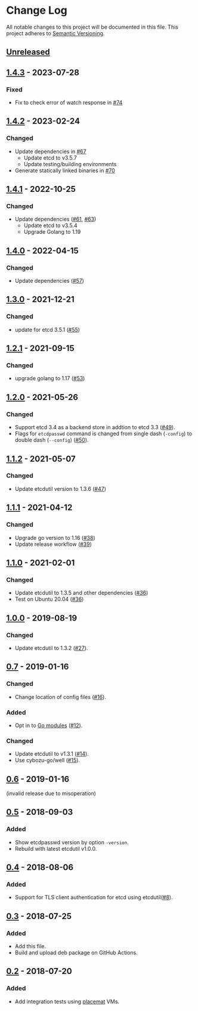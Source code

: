 # Change Log

All notable changes to this project will be documented in this file.
This project adheres to [Semantic Versioning](http://semver.org/).

## [Unreleased]

## [1.4.3] - 2023-07-28

### Fixed

- Fix to check error of watch response in [#74](https://github.com/cybozu-go/etcdpasswd/pull/74)

## [1.4.2] - 2023-02-24

### Changed
- Update dependencies in [#67](https://github.com/cybozu-go/etcdpasswd/pull/67)
    - Update etcd to v3.5.7
    - Update testing/building environments
- Generate statically linked binaries in [#70](https://github.com/cybozu-go/etcdpasswd/pull/70)

## [1.4.1] - 2022-10-25

### Changed
- Update dependencies ([#61](https://github.com/cybozu-go/etcdpasswd/pull/61), [#63](https://github.com/cybozu-go/etcdpasswd/pull/63))
    - Update etcd to v3.5.4
    - Upgrade Golang to 1.19

## [1.4.0] - 2022-04-15

### Changed
- Update dependencies ([#57](https://github.com/cybozu-go/etcdpasswd/pull/57))

## [1.3.0] - 2021-12-21

### Changed
- update for etcd 3.5.1 ([#55](https://github.com/cybozu-go/etcdpasswd/pull/55))

## [1.2.1] - 2021-09-15

### Changed
- upgrade golang to 1.17 ([#53](https://github.com/cybozu-go/etcdpasswd/pull/53))

## [1.2.0] - 2021-05-26

### Changed
- Support etcd 3.4 as a backend store in addtion to etcd 3.3 ([#49](https://github.com/cybozu-go/etcdpasswd/pull/49)).
- Flags for `etcdpasswd` command is changed from single dash (`-config`) to double dash (`--config`) ([#50](https://github.com/cybozu-go/etcdpasswd/pull/50)).

## [1.1.2] - 2021-05-07

### Changed
- Update etcdutil version to 1.3.6 ([#47](https://github.com/cybozu-go/etcdpasswd/pull/47))

## [1.1.1] - 2021-04-12

### Changed
- Upgrade go version to 1.16 ([#38](https://github.com/cybozu-go/etcdpasswd/pull/38))
- Update release workflow ([#39](https://github.com/cybozu-go/etcdpasswd/pull/39))

## [1.1.0] - 2021-02-01

### Changed
- Update etcdutil to 1.3.5 and other dependencies ([#36](https://github.com/cybozu-go/etcdpasswd/pull/36))
- Test on Ubuntu 20.04 ([#36](https://github.com/cybozu-go/etcdpasswd/pull/36))

## [1.0.0] - 2019-08-19

### Changed
- Update etcdutil to 1.3.2 ([#27](https://github.com/cybozu-go/etcdpasswd/pull/27)).

## [0.7] - 2019-01-16

### Changed
- Change location of config files ([#16](https://github.com/cybozu-go/etcdpasswd/pull/16)).

### Added
- Opt in to [Go modules](https://github.com/golang/go/wiki/Modules) ([#12](https://github.com/cybozu-go/etcdpasswd/pull/12)).

### Changed
- Update etcdutil to v1.3.1 ([#14](https://github.com/cybozu-go/etcdpasswd/pull/14)).
- Use cybozu-go/well ([#15](https://github.com/cybozu-go/etcdpasswd/pull/15)).

## [0.6] - 2019-01-16

(invalid release due to misoperation)

## [0.5] - 2018-09-03

### Added
- Show etcdpasswd version by option `-version`.
- Rebuild with latest etcdutil v1.0.0.

## [0.4] - 2018-08-06

### Added

- Support for TLS client authentication for etcd using etcdutil([#8](https://github.com/cybozu-go/etcdpasswd/pull/8)).

## [0.3] - 2018-07-25

### Added
- Add this file.
- Build and upload deb package on GitHub Actions.

## [0.2] - 2018-07-20

### Added
- Add integration tests using [placemat][] VMs.

[placemat]: https://github.com/cybozu-go/placemat
[etcdutil]: https://github.com/cybozu-go/etcdutil
[Unreleased]: https://github.com/cybozu-go/etcdpasswd/compare/v1.4.3...HEAD
[1.4.3]: https://github.com/cybozu-go/etcdpasswd/compare/v1.4.2...v1.4.3
[1.4.2]: https://github.com/cybozu-go/etcdpasswd/compare/v1.4.1...v1.4.2
[1.4.1]: https://github.com/cybozu-go/etcdpasswd/compare/v1.4.0...v1.4.1
[1.4.0]: https://github.com/cybozu-go/etcdpasswd/compare/v1.3.0...v1.4.0
[1.3.0]: https://github.com/cybozu-go/etcdpasswd/compare/v1.2.1...v1.3.0
[1.2.1]: https://github.com/cybozu-go/etcdpasswd/compare/v1.2.0...v1.2.1
[1.2.0]: https://github.com/cybozu-go/etcdpasswd/compare/v1.1.2...v1.2.0
[1.1.2]: https://github.com/cybozu-go/etcdpasswd/compare/v1.1.1...v1.1.2
[1.1.1]: https://github.com/cybozu-go/etcdpasswd/compare/v1.1.0...v1.1.1
[1.1.0]: https://github.com/cybozu-go/etcdpasswd/compare/v1.0.0...v1.1.0
[1.0.0]: https://github.com/cybozu-go/etcdpasswd/compare/v0.7...v1.0.0
[0.7]: https://github.com/cybozu-go/etcdpasswd/compare/v0.6...v0.7
[0.6]: https://github.com/cybozu-go/etcdpasswd/compare/v0.5...v0.6
[0.5]: https://github.com/cybozu-go/etcdpasswd/compare/v0.4...v0.5
[0.4]: https://github.com/cybozu-go/etcdpasswd/compare/v0.3...v0.4
[0.3]: https://github.com/cybozu-go/etcdpasswd/compare/v0.2...v0.3
[0.2]: https://github.com/cybozu-go/etcdpasswd/compare/v0.1...v0.2
